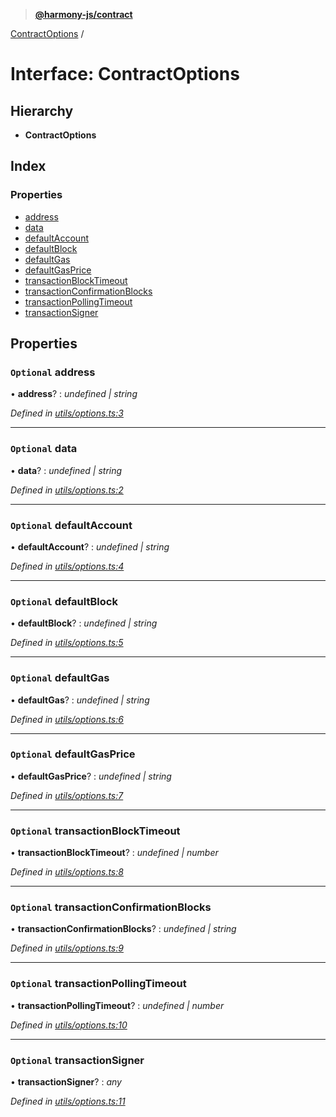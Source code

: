 > **[@harmony-js/contract](../README.md)**

[ContractOptions](contractoptions.md) /

# Interface: ContractOptions

## Hierarchy

* **ContractOptions**

## Index

### Properties

* [address](contractoptions.md#optional-address)
* [data](contractoptions.md#optional-data)
* [defaultAccount](contractoptions.md#optional-defaultaccount)
* [defaultBlock](contractoptions.md#optional-defaultblock)
* [defaultGas](contractoptions.md#optional-defaultgas)
* [defaultGasPrice](contractoptions.md#optional-defaultgasprice)
* [transactionBlockTimeout](contractoptions.md#optional-transactionblocktimeout)
* [transactionConfirmationBlocks](contractoptions.md#optional-transactionconfirmationblocks)
* [transactionPollingTimeout](contractoptions.md#optional-transactionpollingtimeout)
* [transactionSigner](contractoptions.md#optional-transactionsigner)

## Properties

### `Optional` address

• **address**? : *undefined | string*

*Defined in [utils/options.ts:3](https://github.com/FireStack-Lab/Harmony-sdk-core/blob/edb8e7a/packages/harmony-contract/src/utils/options.ts#L3)*

___

### `Optional` data

• **data**? : *undefined | string*

*Defined in [utils/options.ts:2](https://github.com/FireStack-Lab/Harmony-sdk-core/blob/edb8e7a/packages/harmony-contract/src/utils/options.ts#L2)*

___

### `Optional` defaultAccount

• **defaultAccount**? : *undefined | string*

*Defined in [utils/options.ts:4](https://github.com/FireStack-Lab/Harmony-sdk-core/blob/edb8e7a/packages/harmony-contract/src/utils/options.ts#L4)*

___

### `Optional` defaultBlock

• **defaultBlock**? : *undefined | string*

*Defined in [utils/options.ts:5](https://github.com/FireStack-Lab/Harmony-sdk-core/blob/edb8e7a/packages/harmony-contract/src/utils/options.ts#L5)*

___

### `Optional` defaultGas

• **defaultGas**? : *undefined | string*

*Defined in [utils/options.ts:6](https://github.com/FireStack-Lab/Harmony-sdk-core/blob/edb8e7a/packages/harmony-contract/src/utils/options.ts#L6)*

___

### `Optional` defaultGasPrice

• **defaultGasPrice**? : *undefined | string*

*Defined in [utils/options.ts:7](https://github.com/FireStack-Lab/Harmony-sdk-core/blob/edb8e7a/packages/harmony-contract/src/utils/options.ts#L7)*

___

### `Optional` transactionBlockTimeout

• **transactionBlockTimeout**? : *undefined | number*

*Defined in [utils/options.ts:8](https://github.com/FireStack-Lab/Harmony-sdk-core/blob/edb8e7a/packages/harmony-contract/src/utils/options.ts#L8)*

___

### `Optional` transactionConfirmationBlocks

• **transactionConfirmationBlocks**? : *undefined | string*

*Defined in [utils/options.ts:9](https://github.com/FireStack-Lab/Harmony-sdk-core/blob/edb8e7a/packages/harmony-contract/src/utils/options.ts#L9)*

___

### `Optional` transactionPollingTimeout

• **transactionPollingTimeout**? : *undefined | number*

*Defined in [utils/options.ts:10](https://github.com/FireStack-Lab/Harmony-sdk-core/blob/edb8e7a/packages/harmony-contract/src/utils/options.ts#L10)*

___

### `Optional` transactionSigner

• **transactionSigner**? : *any*

*Defined in [utils/options.ts:11](https://github.com/FireStack-Lab/Harmony-sdk-core/blob/edb8e7a/packages/harmony-contract/src/utils/options.ts#L11)*